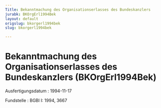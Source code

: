 ```yaml
---
Title: Bekanntmachung des Organisationserlasses des Bundeskanzlers
jurabk: BKOrgErl1994Bek
layout: default
origslug: bkorgerl1994bek
slug: bkorgerl1994bek

---
```


# Bekanntmachung des Organisationserlasses des Bundeskanzlers (BKOrgErl1994Bek)

Ausfertigungsdatum
:   1994-11-17

Fundstelle
:   BGBl I: 1994, 3667

